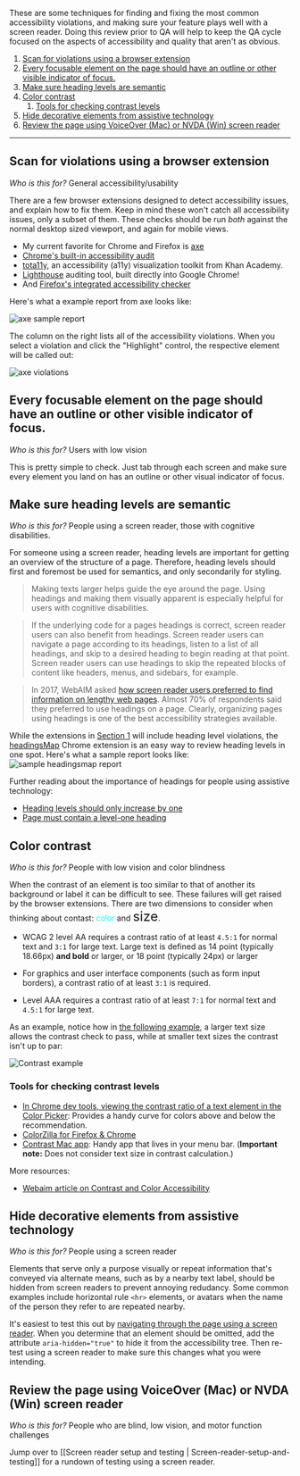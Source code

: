 These are some techniques for finding and fixing the most common accessibility violations, and making sure your feature plays well with a screen reader. Doing this review prior to QA will help to keep the QA cycle focused on the aspects of accessibility and quality that aren't as obvious.

1. [Scan for violations using a browser extension](#scan-for-violations-using-a-browser-extension)
2. [Every focusable element on the page should have an outline or other visible indicator of focus.](#every-focusable-element-on-the-page-should-have-an-outline-or-other-visible-indicator-of-focus)
3. [Make sure heading levels are semantic](#make-sure-heading-levels-are-semantic)
4. [Color contrast](#color-contrast)
   1. [Tools for checking contrast levels](#tools-for-checking-contrast-levels)
5. [Hide decorative elements from assistive technology](#hide-decorative-elements-from-assistive-technology)
6. [Review the page using VoiceOver (Mac) or NVDA (Win) screen reader](#review-the-page-using-voiceover-mac-or-nvda-win-screen-reader)

---

## Scan for violations using a browser extension

*Who is this for?* General accessibility/usability

There are a few browser extensions designed to detect accessibility issues, and explain how to fix them. Keep in mind these won't catch all accessibility issues, only a subset of them. These checks should be run *both* against the normal desktop sized viewport, and again for mobile views.

- My current favorite for Chrome and Firefox is [axe](https://www.deque.com/axe/)
- [Chrome's built-in accessibility audit](https://developers.google.com/web/tools/chrome-devtools/accessibility/reference)
- [tota11y](https://khan.github.io/tota11y/), an accessibility (a11y) visualization toolkit from Khan Academy.
- [Lighthouse](https://developers.google.com/web/tools/lighthouse/) auditing tool, built directly into Google Chrome!
- And [Firefox's integrated accessibility checker](https://developer.mozilla.org/en-US/docs/Tools/Accessibility_inspector)

Here's what a example report from axe looks like:

![axe sample report](../images/axe-report-1.png)

The column on the right lists all of the accessibility violations. When you select a violation and click the "Highlight" control, the respective element will be called out:

![axe violations](../images/axe-report-violations.png)

## Every focusable element on the page should have an outline or other visible indicator of focus.

*Who is this for?* Users with low vision

This is pretty simple to check. Just tab through each screen and make sure every element you land on has an outline or other visual indicator of focus.

## Make sure heading levels are semantic

*Who is this for?* People using a screen reader, those with cognitive disabilities.

For someone using a screen reader, heading levels are important for getting an overview of the structure of a page. Therefore, heading levels should first and foremost be used for semantics, and only secondarily for styling.

> Making texts larger helps guide the eye around the page. Using headings and making them visually apparent is especially helpful for users with cognitive disabilities.

> If the underlying code for a pages headings is correct, screen reader users can also benefit from headings. Screen reader users can navigate a page according to its headings, listen to a list of all headings, and skip to a desired heading to begin reading at that point. Screen reader users can use headings to skip the repeated blocks of content like headers, menus, and sidebars, for example.

> In 2017, WebAIM asked [how screen reader users preferred to find information on lengthy web pages](https://webaim.org/projects/screenreadersurvey7/#finding). Almost 70% of respondents said they preferred to use headings on a page. Clearly, organizing pages using headings is one of the best accessibility strategies available.

While the extensions in [Section 1](https://github.com/basecamp/accessibility/blob/master/how-to-perform-an-accessibility-audit-web.md#1-scan-for-violations-using-a-browser-extension) will include heading level violations, the [headingsMap](https://chrome.google.com/webstore/detail/headingsmap/flbjommegcjonpdmenkdiocclhjacmbi?hl=en) Chrome extension is an easy way to review heading levels in one spot. Here's what a sample report looks like:
![sample headingsmap report](../images/headingsmap-report.png)

Further reading about the importance of headings for people using assistive technology:

- [Heading levels should only increase by one](https://dequeuniversity.com/rules/axe/3.2/heading-order)
- [Page must contain a level-one heading](https://dequeuniversity.com/rules/axe/3.2/page-has-heading-one)

## Color contrast

*Who is this for?* People with low vision and color blindness

When the contrast of an element is too similar to that of another its background or label it can be difficult to see. These failures will get raised by the browser extensions. There are two dimensions to consider when thinking about contast: <span style="color:cyan">color</span> and <span style="font-size:24px">size</span>.

- WCAG 2 level AA requires a contrast ratio of at least `4.5:1` for normal text and `3:1` for large text. Large text is defined as 14 point (typically 18.66px) **and bold** or larger, or 18 point (typically 24px) or larger

- For graphics and user interface components (such as form input borders), a contrast ratio of at least `3:1` is required.

- Level AAA requires a contrast ratio of at least `7:1` for normal text and `4.5:1` for large text.

As an example, notice how in [the following example](https://webaim.org/resources/contrastchecker/?fcolor=CC4400&bcolor=F2F2F2), a larger text size allows the contrast check to pass, while at smaller text sizes the contrast isn't up to par:

![Contrast example](../images/contrast-example.png)

### Tools for checking contrast levels

- [In Chrome dev tools, viewing the contrast ratio of a text element in the Color Picker](https://developers.google.com/web/tools/chrome-devtools/accessibility/reference#contrast): Provides a handy curve for colors above and below the recommendation.
- [ColorZilla for Firefox & Chrome](https://www.colorzilla.com)
- [Contrast Mac app](https://usecontrast.com): Handy app that lives in your menu bar. (**Important note:** Does not consider text size in contrast calculation.)

More resources:

- [Webaim article on Contrast and Color Accessibility](https://webaim.org/articles/contrast/)

## Hide decorative elements from assistive technology

*Who is this for?* People using a screen reader

Elements that serve only a purpose visually or repeat information that's conveyed via alternate means, such as by a nearby text label, should be hidden from screen readers to prevent annoying redudancy. Some common examples include horizontal rule `<hr>` elements, or avatars when the name of the person they refer to are repeated nearby.

It's easiest to test this out by [navigating through the page using a screen reader](https://github.com/basecamp/accessibility/blob/master/how-to-use-a-screen-reader.md). When you determine that an element should be omitted, add the attribute `aria-hidden="true"` to hide it from the accessibility tree. Then re-test using a screen reader to make sure this changes what you were intending.

## Review the page using VoiceOver (Mac) or NVDA (Win) screen reader

*Who is this for?* People who are blind, low vision, and motor function challenges

Jump over to [[Screen reader setup and testing | Screen-reader-setup-and-testing]] for a rundown of testing using a screen reader.
